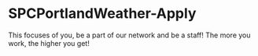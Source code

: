 # SPCPortlandWeather-Apply
This focuses of you, be a part of our network and be a staff! The more you work, the higher you get!

